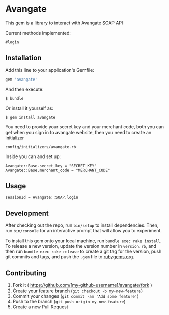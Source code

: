 # Avangate

This gem is a library to interact with Avangate SOAP API

Current methods implemented:

    #login

## Installation

Add this line to your application's Gemfile:

```ruby
gem 'avangate'
```

And then execute:

    $ bundle

Or install it yourself as:

    $ gem install avangate

You need to provide your secret key and your merchant code, both you can get when you sign in to avangate website, then you need to create an initializer

    config/initializers/avangate.rb

Inside you can and set up:

    Avangate::Base.secret_key = "SECRET_KEY"
    Avangate::Base.merchant_code = "MERCHANT_CODE"

## Usage

    sessionId = Avangate::SOAP.login

## Development

After checking out the repo, run `bin/setup` to install dependencies. Then, run `bin/console` for an interactive prompt that will allow you to experiment.

To install this gem onto your local machine, run `bundle exec rake install`. To release a new version, update the version number in `version.rb`, and then run `bundle exec rake release` to create a git tag for the version, push git commits and tags, and push the `.gem` file to [rubygems.org](https://rubygems.org).

## Contributing

1. Fork it ( https://github.com/[my-github-username]/avangate/fork )
2. Create your feature branch (`git checkout -b my-new-feature`)
3. Commit your changes (`git commit -am 'Add some feature'`)
4. Push to the branch (`git push origin my-new-feature`)
5. Create a new Pull Request
